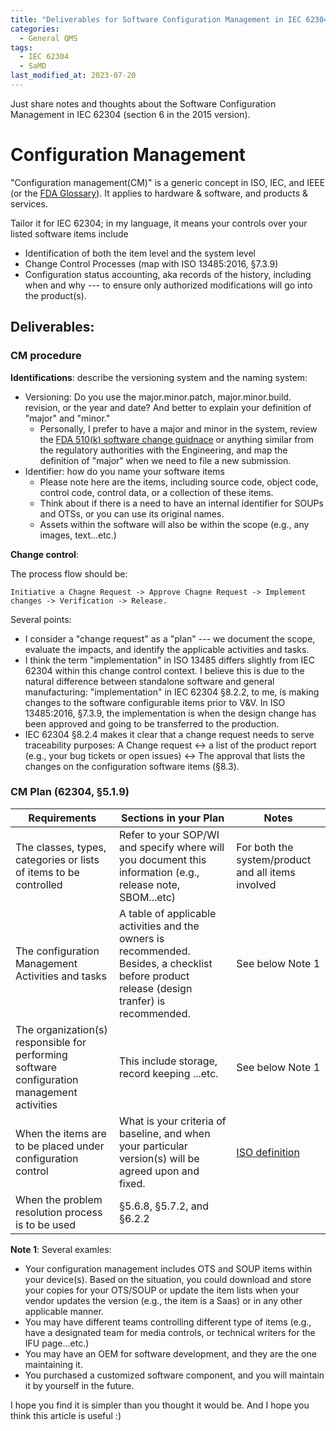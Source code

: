 ```yaml
---
title: "Deliverables for Software Configuration Management in IEC 62304"
categories:
  - General QMS
tags:
  - IEC 62304
  - SaMD
last_modified_at: 2023-07-20
---
```


Just share notes and thoughts about the Software Configuration Management in IEC 62304 (section 6 in the 2015 version).

# Configuration Management

"Configuration management(CM)" is a generic concept in ISO, IEC, and IEEE (or the [FDA Glossary](https://www.fda.gov/inspections-compliance-enforcement-and-criminal-investigations/inspection-guides/glossary-computer-system-software-development-terminology-895)). It applies to hardware & software, and products & services.

Tailor it for IEC 62304; in my language, it means your controls over your listed software items include
- Identification of both the item level and the system level
- Change Control Processes (map with ISO 13485:2016, §7.3.9)
- Configuration status accounting, aka records of the history, including when and why --- to ensure only authorized modifications will go into the product(s).

## Deliverables:

### CM procedure

**Identifications**: describe the versioning system and the naming system:
- Versioning: Do you use the major.minor.patch, major.minor.build. revision, or the year and date? And better to explain your definition of "major" and "minor."
  - Personally, I prefer to have a major and minor in the system, review the [FDA 510(k) software change guidnace](https://www.fda.gov/media/99785/download) or anything similar from the regulatory authorities with the Engineering, and map the definition of "major" when we need to file a new submission.
- Identifier: how do you name your software items
  - Please note here are the items, including source code, object code, control code, control data, or a collection of these items.
  - Think about if there is a need to have an internal identifier for SOUPs and OTSs, or you can use its original names.
  - Assets within the software will also be within the scope (e.g., any images, text...etc.)


**Change control**:

The process flow should be: 

```
Initiative a Chagne Request -> Approve Chagne Request -> Implement changes -> Verification -> Release.
```

Several points:
- I consider a "change request" as a "plan" --- we document the scope, evaluate the impacts, and identify the applicable activities and tasks.
- I think the term "implementation" in ISO 13485 differs slightly from IEC 62304 within this change control context. I believe this is due to the natural difference between standalone software and general manufacturing: "implementation" in IEC 62304 §8.2.2, to me, is making changes to the software configurable items prior to V&V. In ISO 13485:2016, §7.3.9, the implementation is when the design change has been approved and going to be transferred to the production.
- IEC 62304 §8.2.4 makes it clear that a change request needs to serve traceability purposes: A Change request <-> a list of the product report (e.g., your bug tickets or open issues) <-> The approval that lists the changes on the configuration software items (§8.3).


### CM Plan (62304, §5.1.9)

| Requirements | Sections in your Plan | Notes |
| -------- | -------- | -------- |
| The classes, types, categories or lists of items to be controlled | Refer to your SOP/WI and specify where will you document this information (e.g., release note, SBOM...etc)  | For both the system/product and all items involved |
| The configuration Management Activities and tasks | A table of applicable activities and the owners is recommended. Besides, a checklist before product release (design tranfer) is recommended. | See below Note 1 |
| The organization(s) responsible for performing software configuration management activities | This include storage, record keeping ...etc. | See below Note 1 |
| When the items are to be placed under configuration control | What is your criteria of baseline, and when your particular version(s) will be agreed upon and fixed. | [ISO definition](https://www.iso.org/obp/ui/en/#iso:std:iso:9000:ed-4:v1:en:term:3.10.7) |
| When the problem resolution process is to be used | §5.6.8, §5.7.2, and §6.2.2 | |

**Note 1**: Several examles:
- Your configuration management includes OTS and SOUP items within your device(s). Based on the situation, you could download and store your copies for your OTS/SOUP or update the item lists when your vendor updates the version (e.g., the item is a Saas) or in any other applicable manner.
- You may have different teams controlling different type of items (e.g., have a designated team for media controls, or technical writers for the IFU page...etc.)
- You may have an OEM for software development, and they are the one maintaining it.
- You purchased a customized software component, and you will maintain it by yourself in the future.


I hope you find it is simpler than you thought it would be. And I hope you think this article is useful :) 
